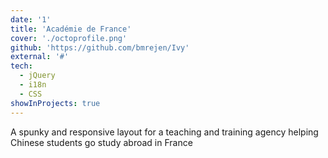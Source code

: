 ```yaml
---
date: '1'
title: 'Académie de France'
cover: './octoprofile.png'
github: 'https://github.com/bmrejen/Ivy'
external: '#'
tech:
  - jQuery
  - i18n
  - CSS
showInProjects: true
---
```


A spunky and responsive layout for a teaching and training agency helping Chinese students go study abroad in France
